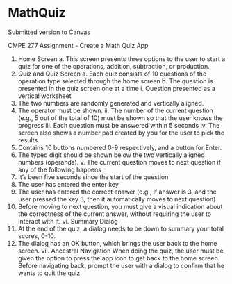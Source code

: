 # MathQuiz
Submitted version to Canvas

CMPE 277 Assignment - Create a Math Quiz App 

1. Home Screen
a. This screen presents three options to the user to start a quiz for one of the
operations, addition, subtraction, or production.
2. Quiz and Quiz Screen
a. Each quiz consists of 10 questions of the operation type selected through the
home screen
b. The question is presented in the quiz screen one at a time
i. Question presented as a vertical worksheet
1. The two numbers are randomly generated and vertically aligned.
2. The operator must be shown.
ii. The number of the current question (e.g., 5 out of the total of 10) must be
shown so that the user knows the progress
iii. Each question must be answered within 5 seconds
iv. The screen also shows a number pad created by you for the user to pick
the results
1. Contains 10 buttons numbered 0-9 respectively, and a button for
Enter.
2. The typed digit should be shown below the two vertically aligned
numbers (operands).
v. The current question moves to next question if any of the following
happens
1. It’s been five seconds since the start of the question
2. The user has entered the enter key
3. The user has entered the correct answer (e.g., if answer is 3, and
the user pressed the key 3, then it automatically moves to next
question)
4. Before moving to next question, you must give a visual indication
about the correctness of the current answer, without requiring the
user to interact with it.
vi. Summary Dialog
1. At the end of the quiz, a dialog needs to be down to summary your
total scores, 0-10.
2. The dialog has an OK button, which brings the user back to the
home screen.
vii. Ancestral Navigation
When doing the quiz, the user must be given the option to press the app
icon to get back to the home screen. Before navigating back, prompt the
user with a dialog to confirm that he wants to quit the quiz
